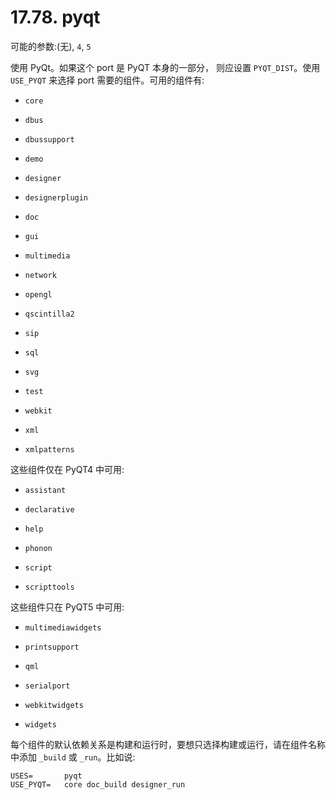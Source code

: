 # 17.78. pyqt

可能的参数:(无), `4`, `5`

使用 PyQt。如果这个 port 是 PyQT 本身的一部分， 则应设置 `PYQT_DIST`。使用 `USE_PYQT` 来选择 port 需要的组件。可用的组件有:

* `core`

* `dbus`

* `dbussupport`

* `demo`

* `designer`

* `designerplugin`

* `doc`

* `gui`

* `multimedia`

* `network`

* `opengl`

* `qscintilla2`

* `sip`

* `sql`

* `svg`

* `test`

* `webkit`

* `xml`

* `xmlpatterns`

这些组件仅在 PyQT4 中可用:

* `assistant`

* `declarative`

* `help`

* `phonon`

* `script`

* `scripttools`

这些组件只在 PyQT5 中可用:

* `multimediawidgets`

* `printsupport`

* `qml`

* `serialport`

* `webkitwidgets`

* `widgets`

每个组件的默认依赖关系是构建和运行时，要想只选择构建或运行，请在组件名称中添加 `_build` 或 `_run`。比如说:

```shell
USES=		pyqt
USE_PYQT=	core doc_build designer_run
```

